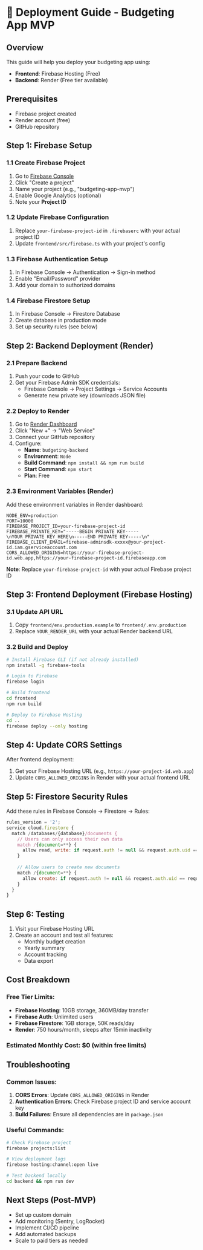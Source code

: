 # 🚀 Deployment Guide - Budgeting App MVP

## Overview
This guide will help you deploy your budgeting app using:
- **Frontend**: Firebase Hosting (Free)
- **Backend**: Render (Free tier available)

## Prerequisites
- Firebase project created
- Render account (free)
- GitHub repository

## Step 1: Firebase Setup

### 1.1 Create Firebase Project
1. Go to [Firebase Console](https://console.firebase.google.com/)
2. Click "Create a project"
3. Name your project (e.g., "budgeting-app-mvp")
4. Enable Google Analytics (optional)
5. Note your **Project ID**

### 1.2 Update Firebase Configuration
1. Replace `your-firebase-project-id` in `.firebaserc` with your actual project ID
2. Update `frontend/src/firebase.ts` with your project's config

### 1.3 Firebase Authentication Setup
1. In Firebase Console → Authentication → Sign-in method
2. Enable "Email/Password" provider
3. Add your domain to authorized domains

### 1.4 Firebase Firestore Setup
1. In Firebase Console → Firestore Database
2. Create database in production mode
3. Set up security rules (see below)

## Step 2: Backend Deployment (Render)

### 2.1 Prepare Backend
1. Push your code to GitHub
2. Get your Firebase Admin SDK credentials:
   - Firebase Console → Project Settings → Service Accounts
   - Generate new private key (downloads JSON file)

### 2.2 Deploy to Render
1. Go to [Render Dashboard](https://dashboard.render.com/)
2. Click "New +" → "Web Service"
3. Connect your GitHub repository
4. Configure:
   - **Name**: `budgeting-backend`
   - **Environment**: `Node`
   - **Build Command**: `npm install && npm run build`
   - **Start Command**: `npm start`
   - **Plan**: Free

### 2.3 Environment Variables (Render)
Add these environment variables in Render dashboard:
```
NODE_ENV=production
PORT=10000
FIREBASE_PROJECT_ID=your-firebase-project-id
FIREBASE_PRIVATE_KEY="-----BEGIN PRIVATE KEY-----\nYOUR_PRIVATE_KEY_HERE\n-----END PRIVATE KEY-----\n"
FIREBASE_CLIENT_EMAIL=firebase-adminsdk-xxxxx@your-project-id.iam.gserviceaccount.com
CORS_ALLOWED_ORIGINS=https://your-firebase-project-id.web.app,https://your-firebase-project-id.firebaseapp.com
```

**Note**: Replace `your-firebase-project-id` with your actual Firebase project ID

## Step 3: Frontend Deployment (Firebase Hosting)

### 3.1 Update API URL
1. Copy `frontend/env.production.example` to `frontend/.env.production`
2. Replace `YOUR_RENDER_URL` with your actual Render backend URL

### 3.2 Build and Deploy
```bash
# Install Firebase CLI (if not already installed)
npm install -g firebase-tools

# Login to Firebase
firebase login

# Build frontend
cd frontend
npm run build

# Deploy to Firebase Hosting
cd ..
firebase deploy --only hosting
```

## Step 4: Update CORS Settings

After frontend deployment:
1. Get your Firebase Hosting URL (e.g., `https://your-project-id.web.app`)
2. Update `CORS_ALLOWED_ORIGINS` in Render with your actual frontend URL

## Step 5: Firestore Security Rules

Add these rules in Firebase Console → Firestore → Rules:

```javascript
rules_version = '2';
service cloud.firestore {
  match /databases/{database}/documents {
    // Users can only access their own data
    match /{document=**} {
      allow read, write: if request.auth != null && request.auth.uid == resource.data.userId;
    }
    
    // Allow users to create new documents
    match /{document=**} {
      allow create: if request.auth != null && request.auth.uid == request.resource.data.userId;
    }
  }
}
```

## Step 6: Testing

1. Visit your Firebase Hosting URL
2. Create an account and test all features:
   - Monthly budget creation
   - Yearly summary
   - Account tracking
   - Data export

## Cost Breakdown

### Free Tier Limits:
- **Firebase Hosting**: 10GB storage, 360MB/day transfer
- **Firebase Auth**: Unlimited users
- **Firebase Firestore**: 1GB storage, 50K reads/day
- **Render**: 750 hours/month, sleeps after 15min inactivity

### Estimated Monthly Cost: $0 (within free limits)

## Troubleshooting

### Common Issues:
1. **CORS Errors**: Update `CORS_ALLOWED_ORIGINS` in Render
2. **Authentication Errors**: Check Firebase project ID and service account key
3. **Build Failures**: Ensure all dependencies are in `package.json`

### Useful Commands:
```bash
# Check Firebase project
firebase projects:list

# View deployment logs
firebase hosting:channel:open live

# Test backend locally
cd backend && npm run dev
```

## Next Steps (Post-MVP)
- Set up custom domain
- Add monitoring (Sentry, LogRocket)
- Implement CI/CD pipeline
- Add automated backups
- Scale to paid tiers as needed
